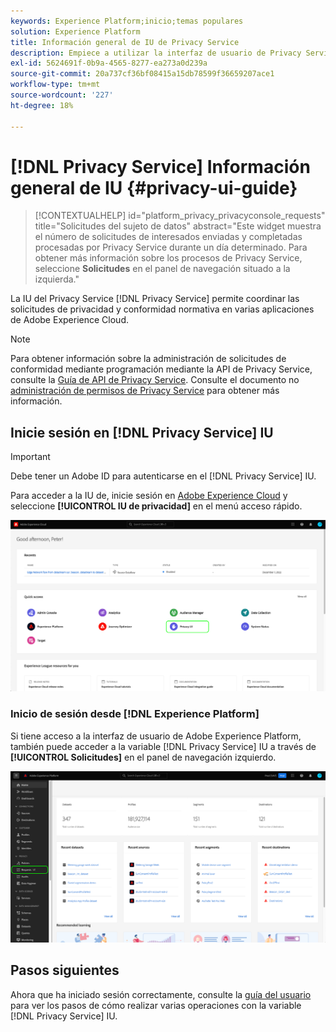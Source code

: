 ```yaml
---
keywords: Experience Platform;inicio;temas populares
solution: Experience Platform
title: Información general de IU de Privacy Service
description: Empiece a utilizar la interfaz de usuario de Privacy Service para coordinar y supervisar las solicitudes de privacidad en varias aplicaciones de Experience Cloud.
exl-id: 5624691f-0b9a-4565-8277-ea273a0d239a
source-git-commit: 20a737cf36bf08415a15db78599f36659207ace1
workflow-type: tm+mt
source-wordcount: '227'
ht-degree: 18%

---
```


# [!DNL Privacy Service] Información general de IU {#privacy-ui-guide}

>[!CONTEXTUALHELP]
>id="platform_privacy_privacyconsole_requests"
>title="Solicitudes del sujeto de datos"
>abstract="Este widget muestra el número de solicitudes de interesados enviadas y completadas procesadas por Privacy Service durante un día determinado. Para obtener más información sobre los procesos de Privacy Service, seleccione **Solicitudes** en el panel de navegación situado a la izquierda."

La IU del Privacy Service [!DNL Privacy Service] permite coordinar las solicitudes de privacidad y conformidad normativa en varias aplicaciones de Adobe Experience Cloud.

>[!NOTE]
>
>Para obtener información sobre la administración de solicitudes de conformidad mediante programación mediante la API de Privacy Service, consulte la [Guía de API de Privacy Service](../api/overview.md). Consulte el documento no [administración de permisos de Privacy Service](../permissions.md) para obtener más información.

## Inicie sesión en [!DNL Privacy Service] IU

>[!IMPORTANT]
>
>Debe tener un Adobe ID para autenticarse en el [!DNL Privacy Service] IU.

Para acceder a la IU de, inicie sesión en [Adobe Experience Cloud](https://experience.adobe.com/) y seleccione **[!UICONTROL IU de privacidad]** en el menú acceso rápido.

![Panel del Experience Cloud con la IU de privacidad resaltada.](../images/ui-overview/quick-access.png)


### Inicio de sesión desde [!DNL Experience Platform]

Si tiene acceso a la interfaz de usuario de Adobe Experience Platform, también puede acceder a la variable [!DNL Privacy Service] IU a través de **[!UICONTROL Solicitudes]** en el panel de navegación izquierdo.

![La interfaz de usuario de Adobe Experience Platform con solicitudes resaltadas en la barra de navegación izquierda.](../images/ui-overview/platform.png)

## Pasos siguientes

Ahora que ha iniciado sesión correctamente, consulte la [guía del usuario](user-guide.md) para ver los pasos de cómo realizar varias operaciones con la variable [!DNL Privacy Service] IU.
